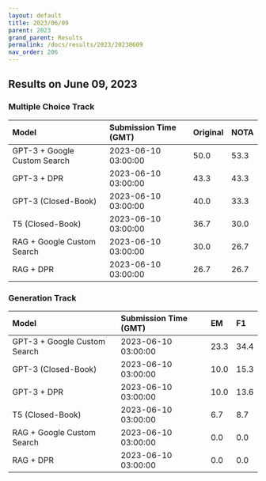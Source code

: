 ```yaml
---
layout: default
title: 2023/06/09
parent: 2023
grand_parent: Results
permalink: /docs/results/2023/20230609
nav_order: 206
---
```


## Results on June 09, 2023

### Multiple Choice Track

| Model        | Submission Time (GMT) | Original | NOTA | 
|:-------------|:---------|:---------|:-----|
|GPT-3 + Google Custom Search|2023-06-10 03:00:00|50.0|53.3|
|GPT-3 + DPR|2023-06-10 03:00:00|43.3|43.3|
|GPT-3 (Closed-Book)|2023-06-10 03:00:00|40.0|33.3|
|T5 (Closed-Book)|2023-06-10 03:00:00|36.7|30.0|
|RAG + Google Custom Search|2023-06-10 03:00:00|30.0|26.7|
|RAG + DPR|2023-06-10 03:00:00|26.7|26.7|



### Generation Track

| Model        | Submission Time (GMT) | EM | F1 | 
|:-------------|:---------|:---------|:-----|
|GPT-3 + Google Custom Search|2023-06-10 03:00:00|23.3|34.4|
|GPT-3 (Closed-Book)|2023-06-10 03:00:00|10.0|15.3|
|GPT-3 + DPR|2023-06-10 03:00:00|10.0|13.6|
|T5 (Closed-Book)|2023-06-10 03:00:00|6.7|8.7|
|RAG + Google Custom Search|2023-06-10 03:00:00|0.0|0.0|
|RAG + DPR|2023-06-10 03:00:00|0.0|0.0|

